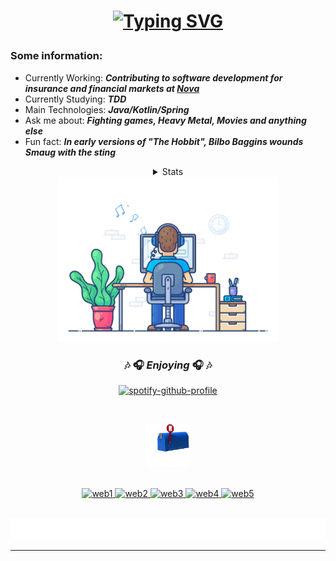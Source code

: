 <h1 align="center" >

  [![Typing SVG](https://readme-typing-svg.herokuapp.com/?color=FFFFFF&size=30&center=true&vCenter=true&width=1000&lines=Hi%2C+My+name+is+Jefferson+Tavares%3B+I'm+a+back-end+developer%3BBe+Welcome!+%3A%29)](https://git.io/typing-svg)
  
</h1 >

<h3 >Some information:</h3 >
<ul >
  <li >
    Currently Working:
    <b ><i >
      Contributing to software development for insurance and financial markets at <a href="http://ntendencia.com.br" target="_blank">Nova</a>
    </i ></b >
  </li >
  <li >
    Currently Studying:
    <b ><i >
      TDD
    </i ></b >
  </li >
  <li >
    Main Technologies:
    <b ><i >
      Java/Kotlin/Spring
    </i ></b >
  </li >
  <li >
    Ask me about:
    <b ><i >
      Fighting games, Heavy Metal, Movies and anything else
    </i ></b >
  </li >
  <li >
    Fun fact:
    <b ><i >
      In early versions of "The Hobbit", Bilbo Baggins wounds Smaug with the sting
    </i ></b >
  </li >
</ul >

<div align="center" >
  <details >
    <summary >
      <span style="cursor: pointer; width: 50px" >Stats</span >
    </summary >
    <br >
    <a href="https://github.com/jeffersontavaresdm" >
      <div align="center" >
        <img
            src="https://github.com/jeffersontavaresdm/profile-summary-cards/raw/master/profile-summary-card-output/github/3-stats.svg"
            width="35%"
            alt="stat1" >
        <img
            src="https://github.com/jeffersontavaresdm/profile-summary-cards/raw/master/profile-summary-card-output/github/4-productive-time.svg"
            width="35%"
            alt="stat2" >
        <img
            src="https://github.com/jeffersontavaresdm/profile-summary-cards/raw/master/profile-summary-card-output/github/1-repos-per-language.svg"
            width="35%"
            alt="stat3" >
        <img
            src="https://github.com/jeffersontavaresdm/profile-summary-cards/raw/master/profile-summary-card-output/github/2-most-commit-language.svg"
            width="35%"
            alt="stat4" ><br/>
        
<img src="https://github-readme-activity-graph.vercel.app/graph?username=jeffersontavaresdm&radius=10&height=400&bg_color=FFF&color=03254c&line=03254c&point=03254c&area=true"  width="70%" >
      </div >
    </a >
  </details >
</div >

<div align="center" >
  <img
      width="70%"
      src="https://github.com/jeffersontavaresdm/jeffersontavaresdm/blob/main/images/dev-working_rounded.gif?raw=true"
      alt="i-am-programming"
  />

  <br >

  ### :notes: :headphones: _Enjoying_ :headphones: :notes:

  [![spotify-github-profile](https://spotify-github-profile.vercel.app/api/view?uid=bucky2dgod&cover_image=true&theme=novatorem&bar_color=53b14f&bar_color_cover=false)](https://spotify-github-profile.vercel.app/api/login)

  <br/>
  
  <img
      src="https://github.com/jeffersontavaresdm/jeffersontavaresdm/blob/main/images/letterbox.gif?raw=true"
      width="70px"
      alt="letterbox"
  />

  <br >

  <div align="center" >
    <a href="https://www.linkedin.com/in/jefferson-tavares" target="_blank" >
      <img
          src="https://img.shields.io/badge/-LinkedIn-%230077B5?style=for-the-badge&logo=linkedin&logoColor=white"
          alt="web1"
      >
    </a >
    <a href="https://t.me/jeffersontdm" target="_blank" >
      <img
          src="https://img.shields.io/badge/Telegram-2CA5E0?style=for-the-badge&logo=telegram&logoColor=white"
          alt="web2"
      >
    </a >
    <a href="https://twitter.com/JFFTXD" target="_blank" >
      <img
          src="https://img.shields.io/badge/Twitter-1DA1F2?style=for-the-badge&logo=twitter&logoColor=white"
          alt="web3"
      >
    </a >
    <a href="https://discord.com/users/jeffersontdm#1604" target="_blank" >
      <img
          src="https://img.shields.io/badge/Discord-7289DA?style=for-the-badge&logo=discord&logoColor=white"
          alt="web4"
      >
    </a >
    <a href="https://www.instagram.com/jeffersontdm_" target="_blank" >
      <img
          src="https://img.shields.io/badge/-Instagram-%23E4405F?style=for-the-badge&logo=instagram&logoColor=white"
          alt="web5"
      >
    </a >
  </div >
  <br >
  
  <img
      src="https://github.com/jeffersontavaresdm/jeffersontavaresdm/blob/main/images/this_page_is.gif?raw=true"
      alt="end"
  />
  
  <hr/>
</div >
